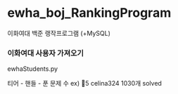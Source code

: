 # ewha_boj_RankingProgram

이화여대 백준 랭작프로그램 (+MySQL)

### 이화여대 사용자 가져오기

ewhaStudents.py

티어 - 핸들 - 푼 문제 수
ex) 💠5 celina324 1030개 solved
